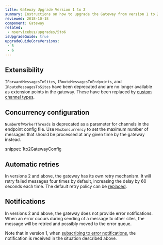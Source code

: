 ```yaml
---
title: Gateway Upgrade Version 1 to 2
summary: Instructions on how to upgrade the Gateway from version 1 to 2.
reviewed: 2018-10-18
component: Gateway
related:
 - nservicebus/upgrades/5to6
isUpgradeGuide: true
upgradeGuideCoreVersions:
 - 5
 - 6
---
```



## Extensibility

`IForwardMessagesToSites`, `IRouteMessagesToEndpoints`, and `IRouteMessagesToSites` have been deprecated and are no longer available as extension points in the gateway. These have been replaced by [custom channel types](/nservicebus/gateway/multi-site-deployments.md#incoming-channels).


## Concurrency configuration

`NumberOfWorkerThreads` is deprecated as a parameter for channels in the endpoint config file. Use `MaxConcurrency` to set the maximum number of messages that should be processed at any given time by the gateway instead.

snippet: 1to2GatewayConfig


## Automatic retries

In versions 2 and above, the gateway has its own retry mechanism. It will retry failed messages four times by default, increasing the delay by 60 seconds each time. The default retry policy can be [replaced](/nservicebus/gateway/#using-the-gateway-recoverability).


## Notifications

In versions 2 and above, the gateway does not provide error notifications. When an error occurs during sending of a message to other sites, the message will be retried and possibly moved to the error queue.

Note that in version 1, when [subscribing to error notifications](/nservicebus/recoverability/subscribing-to-error-notifications.md), the notification is received in the situation described above.